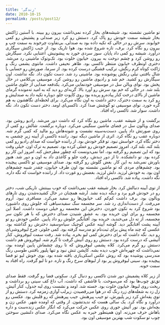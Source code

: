 ```yaml
---
title: 'زندگی'
date: 2010-10-15
permalink: /posts/post12/
---
```

<div align="justify" dir="rtl" style="font-family:vazir;">

تو ماشین نشسته بود. شیشه‌های بخار کرده نمی‌ذاشت بیرون رو ببینه. با آستین ژاکتش بخار شیشه سمت خودش رو پاک کرد. دستش رو کرد زیر صندلی و پشتیش رو کمی خوابوند. سرش رو در حالی که تکیه داده بود به صندلی، بی‌تفاوت چرخوند به سمت چپ و بیرون رو نگاه کرد. برف، تازه شروع شده بود. هوا تاریک بود. از جیب ژاکتش سیگاری درآورد. شیشه رو کمی داد پایان. سوز سردی خورد به پیشونیش. اعتنایی نکرد. سیگارش رو روشن کرد و چشم دوخت به بیرون. خیابون خلوت بود. تک‌وتوک ماشینی رد می‌شد. دختری اونطرف خیابون منتظر تاکسی بود. ظاهر نحیفی داشت. مانتوی یشمی رنگ و ژاکت کوتاه کرم رنگش، ترکیب قشنگی درست کرده بود. از سرما، صورتش رو حسابی با شال بافتنی نیلی رنگش پوشونده بود. ماشینی رد شد. دست تکون داد. نگه نداشت. اون سیگارش رو کشید. خم شد و رادیوی ماشین رو روشن کرد. موسیقی بی‌کلامی در حال پخش بود.  نوای ویالن سل در موسیقی خودنمایی می‌کرد. یکدفعه صدایی از جلوی ماشین بلند شد. در حالی که خم بود سرش رو آورد بالا. گربه‌ای رو دید که به امید ته‌مونده گرمای ماشین از بالای درخت کنار پیاده‌رو پریده بود روی کاپوت جلو. دوباره تکیه داد به صندلیش و رو کرد به سمت دخترک. دختر داشت به اون نگاه می‌کرد. برای لحظه‌ای نگاهشون به هم گره خورد. نوای موسیقی تو گوشش صدا کرد. تاکسی‌ای اومد. دختر دست تکون داد. نگه داشت. سوار شد. تاکسی راه افتاد.<br>
<br>
برگشت و از شیشه عقب، ماشین رو نگاه کرد که داشت دور می‌شد. رادیو روشن بود. صدای ویالون سل در فضای ماشین سنگینی می‌کرد. دوباره برگشت. شالش رو کمی از روی صورتش داد پایین. دست‌به‌سینه نشست و شونه‌هاش رو مالید که کمی گرم شه. دوباره عقب رو نگاه کرد. اثری از ماشین دیگه نبود. راننده تاکسی از آیینه زیر چشمی به دختر نگاه کرد. حواسش نبود. تو فکر خودش بود. از راننده خواست که صدای رادیو رو کمی بلند کنه. بلند کرد. امروز  تصمیم خودش رو عملی کرده بود. تصمیم به ترک اون. خیلی وقت بود که این تصمیم رو گرفته بود، اما نمی‌دونست که چطور مطرحش کنه. امروز این کار رو کرده بود. تو دانشکده. تا از دور دیدش، رفت جلو و کاغذی داد به اون و دور شد. هنوز باورش نمی‌شد به این کار. بغض گلوش رو گرفته بود. صدای موسیقی تو تاکسی پیچیده بود. چشم‌های مردی که تو ماشین نشسته بود اون طرف خیابون، چقدر شبیه چشم‌های اون بود. به خودش لرزید. دلش لرزید. بغضش رو غورت داد. از راننده خواست که نگه داره. نگه داشت. پیاده شد. تاکسی راه افتاد.<br>
<br>
از توی آیینه دنبالش کرد. بخار شیشه عقب نمی‌ذاشت که خوب ببینتش. تاریکی شب، دختر رو در خودش فرو برد و دیگه دیده نشد. آرشه همچنان در حال کشیده‌شدن روی تارهای ویالون بود. برف داشت کم‌کم کف خیابون‌ها رو سفید می‌کرد. مسافری نبود. آروم می‌رفت. از دست‌اندازی رد شد. سر مجسمه سگ سفیدسیاهی که جلوش روی داشبورد بود شروع کرد به تکون خوردن. دخترش این مجسمه رو خیلی دوست داشت. اصلا این مجسمه رو برای اون خریده بود. به عشق شنیدن صدای دخترش که با هر تکون سر مجسمه، از ته دل می‌خندید، خریده بود. آفتابگیر جلوش رو داد پایین. عکس خودش رو تو آیینه پشت آفتابگیر دید. گوشه آیینه عکس کوچیک سیاه‌وسفید دخترش رو گذاشته بود. عکسی که چند ماه پیش برای ثبت‌نام تو مدرسه گرفته بود. کمی جلوتر، چرخ لبوفروشی‌ای رو دید. نگه داشت که برای دخترش کمی لبو بخره. پیاده شد. رفت سمت لبوفروش، کنار آتیشی که درست کرده بود. دستش رو روی آتیش گرفت تا گرم شه. لبوفروش هم داشت دستش رو گرم می‌کرد. کلاه پشمی لبوفروش که تا روی چشماش پایین اومده بود، نمی‌ذاشت که چهره‌اش خوب دیده بشه. کاپشن تنش نبود و تنها پلیور بافتنی طوسی رنگ مندرسی پوشیده بود که روش عکس اسکی‌بازی بافته شده بود. بوی خوش لبو تو فضا پیچیده بود. سینی لبوفروش پر بود از لبوهای سرخ رنگ و تازه. دو تا لبو گرفت. راه افتاد به سمت خونه.<br>
<br>
از زیر کلاه پشمیش دور شدن تاکسی رو دنبال کرد. سکوتی فضا رو گرفت. فقط صدای تق‌تق چوب‌ها بود که می‌سوخت. با قاشقی که داشت، آب داغ کف سینی رو بر‌داشت و ریخت روی لبوها. خیابون خلوت بود. خسته شد. اومد و نشست روی لبه جدول، کنار آتیش. زل زد به شعله‌های زرد رنگ که در هوا می‌رقصیدن. زیرلب آوازی زمزمه ‌کرد. دستش رو از توی یقه‌اش کرد زیر پلیورش، تو جیب پیرهنش. جیب پیرهنش که رو قلبش بود. عکسی رو درآورد و نگاه کرد. یک سالی هست که ندیدتشون. از وقتی که اومده شهر. عکس زن و بچه‌اش بود. نور آتیش جوری روی عکس حرکت می‌کرد که انگار عکس زنده‌ست و داره باهاش حرف می‌زنه. اون همینطور خیره به عکس نگاه می‌کرد. صدای دلنشین سوختن چوب تو سکوت شب بهترین موسیقی اون بود.


</div>
